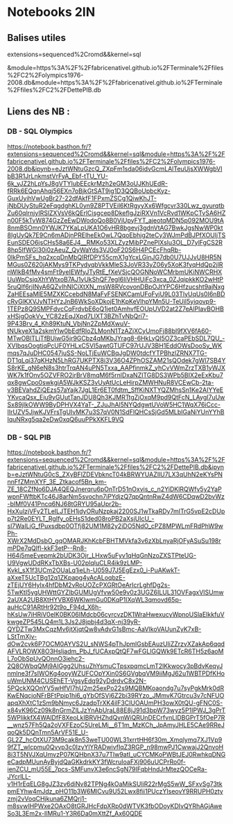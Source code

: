# Notebooks 2IN


## Balises utiles
extensions=sequenced%2Cromd&&kernel=sql

&module=https%3A%2F%2Ffabricenativel.github.io%2FTerminale%2Ffiles%2FC2%2Folympics1976-2008.db&module=https%3A%2F%2Ffabricenativel.github.io%2FTerminale%2Ffiles%2FC2%2FDettePIB.db
 

## Liens des NB : 

### DB - SQL Olympics 
https://notebook.basthon.fr/?extensions=sequenced%2Cromd&&kernel=sql&module=https%3A%2F%2Ffabricenativel.github.io%2FTerminale%2Ffiles%2FC2%2Folympics1976-2008.db&ipynb=eJztWNtuGzcQ_ZXpFm1sda06idvGcmLAlTeuUjsXWWgbVIbB3R1JrLnkmstVrFyA_Ebf-tTU_YU-6k_yJZ2hLpYsJ8gVTYIubEEckrMzh2eGM3oUJKhUEdR-fRRk6EQqnAhqj56EXn7oBjkGtSAT9ig1D3QQBoUpbcKyz-GuxUyihVwUgBr27-22dfAkfF1FPxmZSCg1QiwKhJT-jNbDUyStuR2eFqgdghKL0yn9Z8PTVEil6KtRgyyXx6Wfgcvr330Lwz_gyurqtbZu60qlrnjyIRSlZXVsV6kQErlCisgcep8DkeflgJziRXVn1VcRvd1WKpCTvSA6HZn00F5kTvW874GzZeEwDWodoQo8B0ViUpyFYT_ajeotqMDN5p092MOU9tA8nmBSOmn0YWJK7YKaLpUKA1O6vHR8bgevj3gdnVtAG7BwkJgsNwWP0kt8IgUyQk7E9Cn6mADjnPRElheEkOwL7QqoEbhjg2teCy3WJmPdBJPfXOUljTSEunSDEO6jsCHs58a6EJ4__RMKo53XLZyzMibPZnePlXslu3OL_D7ylFgCS2R8hp5IfWGl30i0zAeuZ_QyWaYds3VJ0oF20S6H4PCEcFhqRb-0lkPmSFs_hq2xcqDnMbQIRfDPY55cmX1gYcxLGinJG7db0U7UJJvU8HR5NMGus0Z620jAKMys9TKPydyqbVkkMleS3JoVR33yZ06y5XoK3fyqHdQp2jlRnWlkB4fMv4smFt9yeIEWfyJTyRtE_fXeVSjcQOGNNoWCMrbmUKiNWCRHXUuWpCsjqXhYWtxoB7AJ1yUkShQF7egI6IiVHHUiFc3xca_0ZJqipkkKO2wHtP5ruQlf6rjINyA6QZvIhNICiXtXN_msW8RVcovonDBpOJtYPC6Hfzucsht9ajNxgZaHEEsaMlE5MZXKCcebdN8MaFyFSENKCamUFoFyjU9L03TlyUqUs0I6nBDcRyGlKXVJyNTHYzJnB6WkSoXDkojE1hKpKeVlhpYMn5U-TeUil5yiqovp9-1TEPz8Q9SMPFdvcCqFrdvbE6oQ1jet0AmhvfEOUpUVD2at2Z7eAlPIavBOHBxHSjgOokVv_YC82zEqJXpd7LIXT3BZhTvNbQri7-9P43Brv_4_Kh89KtuN_VbjNn2ZpMdXwuV-tNUkyeX1a2skmYIw0bEdfRIoZLMonN1TzAZjXCyUmoFj88bl9fXV6fA60-MTwOBlTLjTfBUiwG5jr9GCbz4qMKbJYrag8-6HkLyQI5OZ3caPEbSDL7QU_-XVIbqsOogtiqPcUF0YHLxC5VI5awtGTUFC97rUJV3BH1EddOWsDooSy_WKmqs7qJuDHC0547juSS-NoLTjEuWCBqJgDW0tdcfYTPBhzlZRNX7TG-DT1qLqi37qKHzN5LhRG7UKPTX8i3V36O4ZPhOSZAM21sQOdek7gWl7SB4YS8rKE_gN6eN8s3htrTrqAN4uPN5Txxa_AAPfinmkZ_yhCvVWmZrzTXB1yWJXWK7k1fOnv5OZVFRO2jrBrV8mqM6f5rnlDxaNZITG8DS3WPb5BIX2eExKbu7qx8gwCpo0swkgiA5WJkKSZ3vUyAtUcLeHirpZMWHNuR8VCEwCb-2ta-v3BEVahdZiQEzs57aYajk7JgL1Er6ET0fdtm_SffKiNXTYQZMhsSn1Ke2AIYYeEYKvcaQsx_Eju9yGUutTanJDU8Qh3KJMRTtgZjOxqM9pd9QtFcN_LAygI7uUwSx89jIkOWW9ByDPHVX4YaT-_ZJuJhAl5NYQdgwtUVoW5HC1WqX76iCcc-IIrUZV5JjwKJVFrsTgUIvMK7u3S7qV0N1SdFlQHCsSjGd5MLbIGaNiYUnYYhBIquNRxg5qa2eDw0xqQ6uuPPkXKFL9VQ



### DB - SQL PIB

https://notebook.basthon.fr/?extensions=sequenced%2Cromd&&kernel=sql&module=https%3A%2F%2Ffabricenativel.github.io%2FTerminale%2Ffiles%2FC2%2FDettePIB.db&ipynb=eJztWNtuG0cS_ZXyBFlZDEVbkncT04kBRWYUAZIlU7LX3qUhN2eKYsPNnnFfZMmXYF_3E_Ztkacof5Bn_km-ZE_18CZfNo6DJA4QEQJnerqru6pOnTrD51nOxvis_c_n2YiDKlRQWfv5y2YaPwpnFWftbKTc46J8arNm5svochn7iPYdjzQ7qpQntnRwZ4dW6CDqwD2bvWz-bIMf0V41Pncq6NJ68tGRYU95aUpr2b-HxXulzjVFy2TLeILJTEH1jdyORuNzpkaj2200SJ1wTkaRDy7mITrG5vpE2cDUpp7t2Re0EYLT_RgIfy_oEHsS1ded08roPB2aXsjUlcU_-sl7WaILjG_fPuxsdbp0OTfj82UM1M82y2iDO5NdO_cPZ8MPWLmFRdPhW9wPh-XWrX2MdDsbO_gqOMARJKhKcbFBHTMVkfa3v6zXbLnyaRjOFyASuSu198rmPDe7qQIfl-kkF3etP--Rn8-H64j5meEvepmk2bUDK3Ojr_LHxw5uFyv1qHqGnNzoZXSTPteUG-U9VgwUDdRKxTbXBs-U02plqIuCLR4ik9zLMP-Kvkl_sX1f3UCm2OUaLq1ieLh-U059J7J5EgEzx0_i-PuAKwkT-aXxeT5UcTBg12q1ZKpapg4yAcALoqbzE-zTEjUY6HyIx4hfDbM2vRoUOZcPXGRtOeArIcrLghfDg2s-5TwKtI5ygUHWttGYZlbGUMUgVfvw50e9v0z3UGZ6ILUL31OVFagxVISUmw2aUXA2UB8XtHYVBX6WKlwmGu0DKqP1IXqWL3qmovd65p-auHcC91ARtHr92t9o_F94d_X6h-hKsUw7iHRiV0elK0BK06IMdcb06cyrcvzDK1WraHwexucyWpnoUSlaEIkkfuVkwgeZP545LQ4m1L3Js2J8jpbj4d3qX-nj39yR-QYDZTw3MxCqzMv6jtXjqtQw8vAdvG1sBmc-AaVIkoVAUunZyK7xB-LStTmXjv-dOw2cvk6P7OCM0AYVS2U_sNWS4pThJpmlGsbEAuzUliZZrzvXZakAp6qqdAFVLROWX8O3Hsljadm_PbJ_fUCAxpQtQF7wFGLlGQWk9ETcR6TH5z6aoML7oObSpUvQOnnO3iehc2-2Q8OWbqQMj9AIGgg2UhsuZhYsmuCTpsxpqmcLmT2lKkwocy3pBdvKeqyJnmlne3f7sIWOKg4ooyWZUFCOpYXin0S6GVgbqVM9iiMgJ62u1WBTPDfKHouWmUNM4CUSEhET-VgsyEdq92yDdrdvC8x2N-5PQckXQOnYV5wHfVI7hU2m25exPo22s9MQBMKoaondg7u7syPgkMrk0dRKwENqcjoNFrBFtPpip1hi6_gYbOfSVj6Z2bi39RYzo_JMmvK7Gtrcu3v7cNFUOapqXhXtC1zSm9bNmyc6JzadpTrXK4ilF3CIUOAUmPH3owX0tQU-gFNC0S-x84vK96Cz09k8nGrmZlLJzYnAbUraL88E8jJ91d3bpW73wyz5P1IPWJ_3gPrT5WPlikkfX4WAlDfF8XeoLkIBRVHZhdQvnWiQRUnDECrfvnLlDBGPrT5fOeP7R__wnz57Fh5Qa2oVXFEzoC5UreLMj__6T1m_MzKCh_JpAmyJHLE5CAe9RReJqoQk5DQnTmn5ArVF51E_U-GL2Z_hcOtXU73M9cak8n53weTU00WL31xrrtHH6f30m_Xmqlymq7XJ1Vp99fZT_wlcpmu0Qvvp3c0IzyYlYRADwivfIqZ3RGP_n98mwPJ1CwwajJ2QnvoH8i3T5NVJXqUmvzP07KQHbnX37u7Tlw9atI_uCYCMKoPWBtJEJ0RwhkqDNGeCadpMUunAyByjdQaGKkdrkKY3fWcruIoaFXj906uUCPrRo0f-ienZCU_mU55E_7pcs-SMFunvX3e6ncSgN79IFqbHndJrMtezQOCeRa-JYcrlLL-v1H1rEqELG8gJZ3zv6diNv82TPNg4kOaMikSUliR22rMgS5wW_SFxvSg73tkpmEYhw4mJdz_pHO11b3W6MlCvu9U52Lwx8fii1PUczYIseovY9RRUPH0ztyzmj2vVoqCHjkuna6ZMQrj1-m8svwIHPWxe2OAxO8tGRJHcFdpXRp0dWTVK3fbODoyKDIvQYRhAGjAweSo3L3Em2x-IlMRu1-Y3R6Da0mXttZf_Ax60QDE
